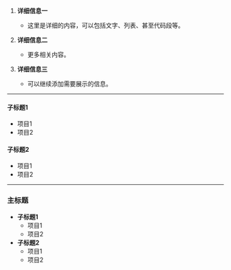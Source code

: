 1. **详细信息一**
   - 这里是详细的内容，可以包括文字、列表、甚至代码段等。

2. **详细信息二**
   - 更多相关内容。

3. **详细信息三**
   - 可以继续添加需要展示的信息。

---
#### 子标题1
- 项目1
- 项目2

#### 子标题2
- 项目1
- 项目2

---
### 主标题
- **子标题1**
  - 项目1
  - 项目2
- **子标题2**
  - 项目1
  - 项目2
